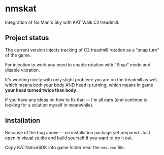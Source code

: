 # nmskat

Integration of No Man's Sky with KAT Walk C2 treadmill.

## Project status

The current version injects tracking of C2 treadmill rotation as a "snap turn" of the game.

For injection to work you need to enable rotation with "Snap" mode and disable vibration.

It's working nicely with only slight problem: you are on the treadmill as well, which means
both your body AND head is turning, which means in game **your head turned twice than body**.

If you have any ideas on how to fix that -- I'm all ears (and conitnue to looking for a
solution myself in meanwhile).

## Installation

Because of the bug above -- no installation package yet prepared. Just open in visual studio
and build yourself if you want to try it out.

Copy KATNativeSDK into game folder near the `nms.exe` file.
